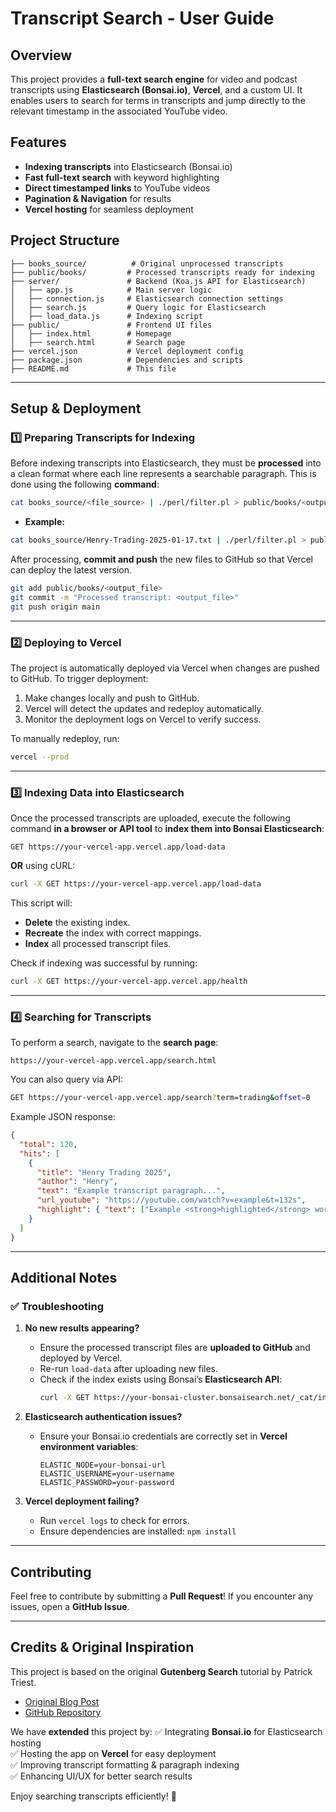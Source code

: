 # Transcript Search - User Guide

## Overview
This project provides a **full-text search engine** for video and podcast transcripts using **Elasticsearch (Bonsai.io)**, **Vercel**, and a custom UI. It enables users to search for terms in transcripts and jump directly to the relevant timestamp in the associated YouTube video.

## Features
- **Indexing transcripts** into Elasticsearch (Bonsai.io)
- **Fast full-text search** with keyword highlighting
- **Direct timestamped links** to YouTube videos
- **Pagination & Navigation** for results
- **Vercel hosting** for seamless deployment

## Project Structure
```
├── books_source/          # Original unprocessed transcripts
├── public/books/         # Processed transcripts ready for indexing
├── server/               # Backend (Koa.js API for Elasticsearch)
│   ├── app.js            # Main server logic
│   ├── connection.js     # Elasticsearch connection settings
│   ├── search.js         # Query logic for Elasticsearch
│   ├── load_data.js      # Indexing script
├── public/               # Frontend UI files
│   ├── index.html        # Homepage
│   ├── search.html       # Search page
├── vercel.json           # Vercel deployment config
├── package.json          # Dependencies and scripts
├── README.md             # This file
```

---

## **Setup & Deployment**
### 1️⃣ **Preparing Transcripts for Indexing**
Before indexing transcripts into Elasticsearch, they must be **processed** into a clean format where each line represents a searchable paragraph. This is done using the following **command**:

```sh
cat books_source/<file_source> | ./perl/filter.pl > public/books/<output_file>
```

- **Example:**
```sh
cat books_source/Henry-Trading-2025-01-17.txt | ./perl/filter.pl > public/books/Henry-Trading-2025-01-17_clean.txt
```

After processing, **commit and push** the new files to GitHub so that Vercel can deploy the latest version.

```sh
git add public/books/<output_file>
git commit -m "Processed transcript: <output_file>"
git push origin main
```

---

### 2️⃣ **Deploying to Vercel**
The project is automatically deployed via Vercel when changes are pushed to GitHub. To trigger deployment:

1. Make changes locally and push to GitHub.
2. Vercel will detect the updates and redeploy automatically.
3. Monitor the deployment logs on Vercel to verify success.

To manually redeploy, run:
```sh
vercel --prod
```

---

### 3️⃣ **Indexing Data into Elasticsearch**
Once the processed transcripts are uploaded, execute the following command **in a browser or API tool** to **index them into Bonsai Elasticsearch**:

```
GET https://your-vercel-app.vercel.app/load-data
```

**OR** using cURL:
```sh
curl -X GET https://your-vercel-app.vercel.app/load-data
```

This script will:
- **Delete** the existing index.
- **Recreate** the index with correct mappings.
- **Index** all processed transcript files.

Check if indexing was successful by running:
```sh
curl -X GET https://your-vercel-app.vercel.app/health
```

---

### 4️⃣ **Searching for Transcripts**
To perform a search, navigate to the **search page**:
```
https://your-vercel-app.vercel.app/search.html
```

You can also query via API:
```sh
GET https://your-vercel-app.vercel.app/search?term=trading&offset=0
```

Example JSON response:
```json
{
  "total": 120,
  "hits": [
    {
      "title": "Henry Trading 2025",
      "author": "Henry",
      "text": "Example transcript paragraph...",
      "url_youtube": "https://youtube.com/watch?v=example&t=132s",
      "highlight": { "text": ["Example <strong>highlighted</strong> word"] }
    }
  ]
}
```

---

## **Additional Notes**
### ✅ **Troubleshooting**
1. **No new results appearing?**
   - Ensure the processed transcript files are **uploaded to GitHub** and deployed by Vercel.
   - Re-run `load-data` after uploading new files.
   - Check if the index exists using Bonsai’s **Elasticsearch API**:
     ```sh
     curl -X GET https://your-bonsai-cluster.bonsaisearch.net/_cat/indices?v
     ```

2. **Elasticsearch authentication issues?**
   - Ensure your Bonsai.io credentials are correctly set in **Vercel environment variables**:
     ```
     ELASTIC_NODE=your-bonsai-url
     ELASTIC_USERNAME=your-username
     ELASTIC_PASSWORD=your-password
     ```

3. **Vercel deployment failing?**
   - Run `vercel logs` to check for errors.
   - Ensure dependencies are installed: `npm install`

---

## **Contributing**
Feel free to contribute by submitting a **Pull Request**! If you encounter any issues, open a **GitHub Issue**.

---

## **Credits & Original Inspiration**
This project is based on the original **Gutenberg Search** tutorial by Patrick Triest.
- [Original Blog Post](https://blog.patricktriest.com/text-search-docker-elasticsearch/)
- [GitHub Repository](https://github.com/triestpa/guttenberg-search)

We have **extended** this project by:
✅ Integrating **Bonsai.io** for Elasticsearch hosting  
✅ Hosting the app on **Vercel** for easy deployment  
✅ Improving transcript formatting & paragraph indexing  
✅ Enhancing UI/UX for better search results  

Enjoy searching transcripts efficiently! 🚀


